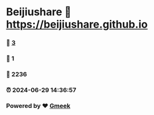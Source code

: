 # Beijiushare :link: https://beijiushare.github.io 
### :page_facing_up: [3](https://beijiushare.github.io/tag.html) 
### :speech_balloon: 1 
### :hibiscus: 2236 
### :alarm_clock: 2024-06-29 14:36:57 
### Powered by :heart: [Gmeek](https://github.com/Meekdai/Gmeek)
